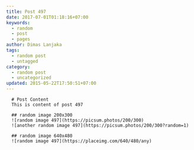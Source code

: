 ```yaml
---
title: Post 497
date: 2017-07-01T01:18:16+07:00
keywords:
  - random
  - post
  - pages
author: Dimas Lanjaka
tags:
  - random post
  - untagged
category:
  - random post
  - uncategorized
updated: 2015-05-22T17:50:51+07:00
---
```


      # Post Content
      This is content of post 497

      ## random image 200x300
      ![random image 497](https://picsum.photos/200/300)
      ![another random image 497](https://picsum.photos/200/300?random=1)

      ## random image 640x480
      ![random image 497](https://placeimg.com/640/480/any)
      
